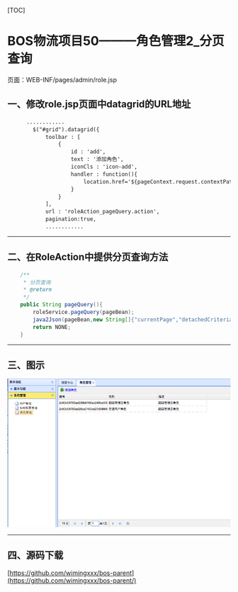 
[TOC]


# BOS物流项目50———角色管理2\_分页查询


页面：WEB-INF/pages/admin/role.jsp


## 一、修改role.jsp页面中datagrid的URL地址

```html
      ............
		$("#grid").datagrid({
			toolbar : [
				{
					id : 'add',
					text : '添加角色',
					iconCls : 'icon-add',
					handler : function(){
						location.href='${pageContext.request.contextPath}/page_admin_role_add.action';
					}
				}           
			],
			url : 'roleAction_pageQuery.action',
			pagination:true,
			............
```


---

## 二、在RoleAction中提供分页查询方法

```java
    /**
     * 分页查询
     * @return
     */
    public String pageQuery(){
        roleService.pageQuery(pageBean);
        java2Json(pageBean,new String[]{"currentPage","detachedCriteria","pageSize","functions","users"});
        return NONE;
    }
```



---

## 三、图示


![](../image/50/1.png)



----



## 四、源码下载

[https://github.com/wimingxxx/bos-parent](https://github.com/wimingxxx/bos-parent/)